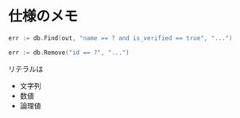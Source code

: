 # 仕様のメモ

```go
err := db.Find(out, "name == ? and is_verified == true", "...")

err := db.Remove("id == ?", "...")
```

リテラルは
- 文字列
- 数値
- 論理値
